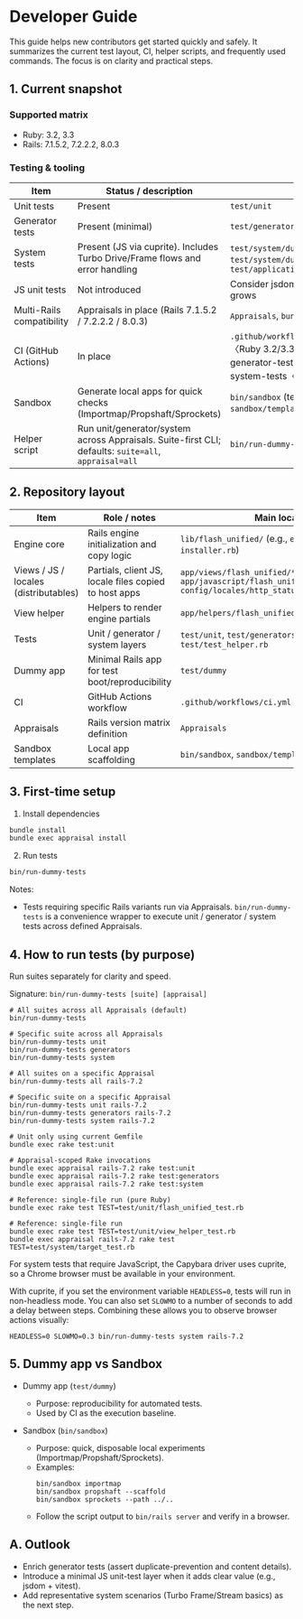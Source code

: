 # Developer Guide

This guide helps new contributors get started quickly and safely. It summarizes the current test layout, CI, helper scripts, and frequently used commands. The focus is on clarity and practical steps.

## 1. Current snapshot

### Supported matrix

- Ruby: 3.2, 3.3
- Rails: 7.1.5.2, 7.2.2.2, 8.0.3

### Testing & tooling

| Item | Status / description | References |
|------|-----------------------|------------|
| Unit tests | Present | `test/unit` |
| Generator tests | Present (minimal) | `test/generators/install_generator_test.rb` |
| System tests | Present (JS via cuprite). Includes Turbo Drive/Frame flows and error handling | `test/system/dummies_system_test.rb`, `test/system/dummy_home_test.rb`, `test/application_system_test_case.rb` |
| JS unit tests | Not introduced | Consider jsdom + vitest when JS complexity grows |
| Multi-Rails compatibility | Appraisals in place (Rails 7.1.5.2 / 7.2.2.2 / 8.0.3) | `Appraisals`, `bundle exec appraisal ...` |
| CI (GitHub Actions) | In place | `.github/workflows/ci.yml` (jobs: unit-tests〈Ruby 3.2/3.3〉, generate-appraisals, generator-tests〈Appraisals matrix〉, system-tests〈Appraisals matrix〉) |
| Sandbox | Generate local apps for quick checks (Importmap/Propshaft/Sprockets) | `bin/sandbox` (templates: `sandbox/templates/*.rb`) |
| Helper script | Run unit/generator/system across Appraisals. Suite-first CLI; defaults: `suite=all`, `appraisal=all` | `bin/run-dummy-tests` |

## 2. Repository layout

| Item | Role / notes | Main location |
|------|--------------|---------------|
| Engine core | Rails engine initialization and copy logic | `lib/flash_unified/` (e.g., `engine.rb`, `installer.rb`) |
| Views / JS / locales (distributables) | Partials, client JS, locale files copied to host apps | `app/views/flash_unified/*`<br>`app/javascript/flash_unified/flash_unified.js`<br>`config/locales/http_status_messages.*.yml` |
| View helper | Helpers to render engine partials | `app/helpers/flash_unified/view_helper.rb` |
| Tests | Unit / generator / system layers | `test/unit`, `test/generators`, `test/system`, `test/test_helper.rb` |
| Dummy app | Minimal Rails app for test boot/reproducibility | `test/dummy` |
| CI | GitHub Actions workflow | `.github/workflows/ci.yml` |
| Appraisals | Rails version matrix definition | `Appraisals` |
| Sandbox templates | Local app scaffolding | `bin/sandbox`, `sandbox/templates/*.rb` |

## 3. First-time setup

1) Install dependencies

```bash
bundle install
bundle exec appraisal install
```

2) Run tests

```bash
bin/run-dummy-tests
```

Notes:
- Tests requiring specific Rails variants run via Appraisals. `bin/run-dummy-tests` is a convenience wrapper to execute unit / generator / system tests across defined Appraisals.

## 4. How to run tests (by purpose)

Run suites separately for clarity and speed.

Signature: `bin/run-dummy-tests [suite] [appraisal]`

```
# All suites across all Appraisals (default)
bin/run-dummy-tests

# Specific suite across all Appraisals
bin/run-dummy-tests unit
bin/run-dummy-tests generators
bin/run-dummy-tests system

# All suites on a specific Appraisal
bin/run-dummy-tests all rails-7.2

# Specific suite on a specific Appraisal
bin/run-dummy-tests unit rails-7.2
bin/run-dummy-tests generators rails-7.2
bin/run-dummy-tests system rails-7.2

# Unit only using current Gemfile
bundle exec rake test:unit

# Appraisal-scoped Rake invocations
bundle exec appraisal rails-7.2 rake test:unit
bundle exec appraisal rails-7.2 rake test:generators
bundle exec appraisal rails-7.2 rake test:system

# Reference: single-file run (pure Ruby)
bundle exec rake test TEST=test/unit/flash_unified_test.rb

# Reference: single-file run
bundle exec rake test TEST=test/unit/view_helper_test.rb
bundle exec appraisal rails-7.2 rake test TEST=test/system/target_test.rb
```

For system tests that require JavaScript, the Capybara driver uses cuprite, so a Chrome browser must be available in your environment.

With cuprite, if you set the environment variable `HEADLESS=0`, tests will run in non-headless mode. You can also set `SLOWMO` to a number of seconds to add a delay between steps. Combining these allows you to observe browser actions visually:

```
HEADLESS=0 SLOWMO=0.3 bin/run-dummy-tests system rails-7.2
```

## 5. Dummy app vs Sandbox

- Dummy app (`test/dummy`)
  - Purpose: reproducibility for automated tests.
  - Used by CI as the execution baseline.

- Sandbox (`bin/sandbox`)
  - Purpose: quick, disposable local experiments (Importmap/Propshaft/Sprockets).
  - Examples:
    ```
    bin/sandbox importmap
    bin/sandbox propshaft --scaffold
    bin/sandbox sprockets --path ../..
    ```
  - Follow the script output to `bin/rails server` and verify in a browser.

## A. Outlook

- Enrich generator tests (assert duplicate-prevention and content details).
- Introduce a minimal JS unit-test layer when it adds clear value (e.g., jsdom + vitest).
- Add representative system scenarios (Turbo Frame/Stream basics) as the next step.

